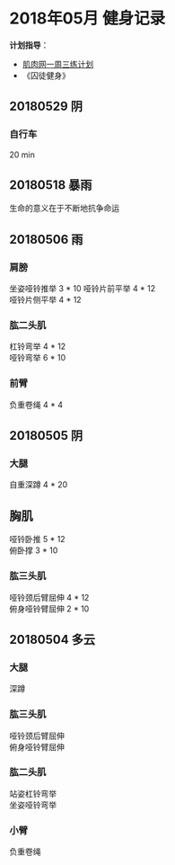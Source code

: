 # 2018年05月 健身记录   
**计划指导**：  

* [肌肉网一周三练计划](http://www.jirou.com/tool/jihua/menus/B4.php)    
* 《囚徒健身》  

## 20180529 阴
### 自行车
20 min


## 20180518 暴雨
生命的意义在于不断地抗争命运


## 20180506 雨
### 肩膀  
坐姿哑铃推举  3 * 10 
哑铃片前平举  4 * 12  
哑铃片侧平举  4 * 12    

### 肱二头肌    
杠铃弯举  4 * 12  
哑铃弯举  6 * 10 

### 前臂
负重卷绳 4 * 4  


## 20180505 阴
### 大腿
自重深蹲 4 * 20   

## 胸肌  
哑铃卧推  5 * 12  
俯卧撑  3 * 10  

### 肱三头肌    
哑铃颈后臂屈伸  4 * 12  
俯身哑铃臂屈伸  2 * 10  



## 20180504 多云
### 大腿
深蹲

### 肱三头肌    
哑铃颈后臂屈伸  
俯身哑铃臂屈伸  

### 肱二头肌  
站姿杠铃弯举  
坐姿哑铃弯举  

### 小臂    
负重卷绳  


